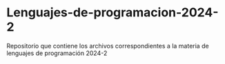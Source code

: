 # Lenguajes-de-programacion-2024-2
Repositorio que contiene los archivos correspondientes a la materia de lenguajes de programación 2024-2
